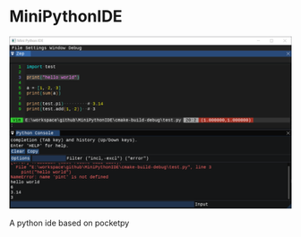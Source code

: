 # MiniPythonIDE

![mini python ide](screenshots/Snipaste_2023-07-23_10-43-19.png)

A python ide based on pocketpy

